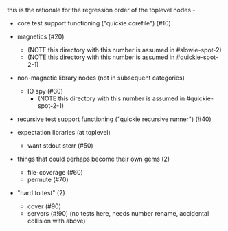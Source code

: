 this is the rationale for the regression order of the toplevel nodes -

  - core test support functioning ("quickie corefile") (#10)

  - magnetics (#20)
    - (NOTE this directory with this number is assumed in #slowie-spot-2)
    - (NOTE this directory with this number is assumed in #quickie-spot-2-1)

  - non-magnetic library nodes (not in subsequent categories)
    - IO spy (#30)
      - (NOTE this directory with this number is assumed in #quickie-spot-2-1)

  - recursive test support functioning ("quickie recursive runner") (#40)

  - expectation libraries (at toplevel)
    - want stdout sterr (#50)

  - things that could perhaps become their own gems (2)
    - file-coverage (#60)
    - permute (#70)

  - "hard to test" (2)
    - cover (#90)
    - servers (#!90) (no tests here, needs number rename, accidental collision with above)
